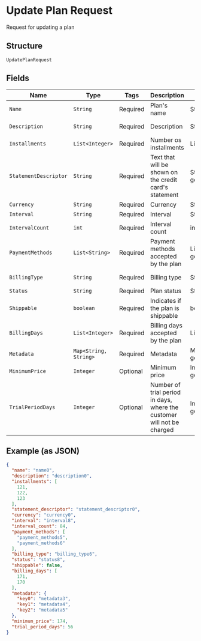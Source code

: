 
# Update Plan Request

Request for updating a plan

## Structure

`UpdatePlanRequest`

## Fields

| Name | Type | Tags | Description | Getter | Setter |
|  --- | --- | --- | --- | --- | --- |
| `Name` | `String` | Required | Plan's name | String getName() | setName(String name) |
| `Description` | `String` | Required | Description | String getDescription() | setDescription(String description) |
| `Installments` | `List<Integer>` | Required | Number os installments | List<Integer> getInstallments() | setInstallments(List<Integer> installments) |
| `StatementDescriptor` | `String` | Required | Text that will be shown on the credit card's statement | String getStatementDescriptor() | setStatementDescriptor(String statementDescriptor) |
| `Currency` | `String` | Required | Currency | String getCurrency() | setCurrency(String currency) |
| `Interval` | `String` | Required | Interval | String getInterval() | setInterval(String interval) |
| `IntervalCount` | `int` | Required | Interval count | int getIntervalCount() | setIntervalCount(int intervalCount) |
| `PaymentMethods` | `List<String>` | Required | Payment methods accepted by the plan | List<String> getPaymentMethods() | setPaymentMethods(List<String> paymentMethods) |
| `BillingType` | `String` | Required | Billing type | String getBillingType() | setBillingType(String billingType) |
| `Status` | `String` | Required | Plan status | String getStatus() | setStatus(String status) |
| `Shippable` | `boolean` | Required | Indicates if the plan is shippable | boolean getShippable() | setShippable(boolean shippable) |
| `BillingDays` | `List<Integer>` | Required | Billing days accepted by the plan | List<Integer> getBillingDays() | setBillingDays(List<Integer> billingDays) |
| `Metadata` | `Map<String, String>` | Required | Metadata | Map<String, String> getMetadata() | setMetadata(Map<String, String> metadata) |
| `MinimumPrice` | `Integer` | Optional | Minimum price | Integer getMinimumPrice() | setMinimumPrice(Integer minimumPrice) |
| `TrialPeriodDays` | `Integer` | Optional | Number of trial period in days, where the customer will not be charged | Integer getTrialPeriodDays() | setTrialPeriodDays(Integer trialPeriodDays) |

## Example (as JSON)

```json
{
  "name": "name0",
  "description": "description0",
  "installments": [
    121,
    122,
    123
  ],
  "statement_descriptor": "statement_descriptor0",
  "currency": "currency0",
  "interval": "interval8",
  "interval_count": 84,
  "payment_methods": [
    "payment_methods5",
    "payment_methods6"
  ],
  "billing_type": "billing_type6",
  "status": "status8",
  "shippable": false,
  "billing_days": [
    171,
    170
  ],
  "metadata": {
    "key0": "metadata3",
    "key1": "metadata4",
    "key2": "metadata5"
  },
  "minimum_price": 174,
  "trial_period_days": 56
}
```

